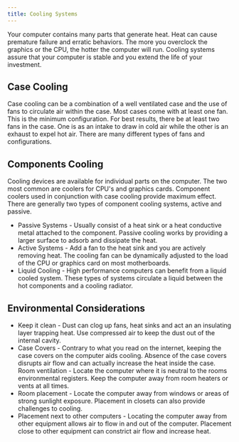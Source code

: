 ```yaml
---
title: Cooling Systems
---
```

Your computer contains many parts that generate heat. Heat can cause premature failure and erratic behaviors. The more you overclock the graphics or the CPU, the hotter the computer will run. Cooling systems assure that your computer is stable and you extend the life of your investment.

## Case Cooling
Case cooling can be a combination of a well ventilated case and the use of fans to circulate air within the case. Most cases come with at least one fan. This is the minimum configuration. For best results, there be at least two fans in the case. One is as an intake to draw in cold air while the other is an exhaust to expel hot air. There are many different types of fans and configurations.

## Components Cooling
Cooling devices are available for individual parts on the computer. The two most common are coolers for CPU's and graphics cards. Component coolers used in conjunction with case cooling provide maximum effect. There are generally two types of component cooling systems, active and passive.

* Passive Systems - Usually consist of a heat sink or a heat conductive metal attached to the component. Passive cooling works by providing a larger surface to adsorb and dissipate the heat.
* Active Systems - Add a fan to the heat sink and you are actively removing heat. The cooling fan can be dynamically adjusted to the load of the CPU or graphics card on most motherboards.
* Liquid Cooling - High performance computers can benefit from a liquid cooled system. These types of systems circulate a liquid between the hot components and a cooling radiator.

## Environmental Considerations

* Keep it clean - Dust can clog up fans, heat sinks and act an an insulating layer trapping heat. Use compressed air to keep the dust out of the internal cavity.
* Case Covers - Contrary to what you read on the internet, keeping the case covers on the computer aids cooling. Absence of the case covers disrupts air flow and can actually increase the heat inside the case.
Room ventilation - Locate the computer where it is neutral to the rooms environmental registers. Keep the computer away from room heaters or vents at all times.
* Room placement - Locate the computer away from windows or areas of strong sunlight exposure. Placement in closets can also provide challenges to cooling.
* Placement next to other computers - Locating the computer away from other equipment allows air to flow in and out of the computer. Placement close to other equipment can constrict air flow and increase heat.
